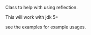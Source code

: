 Class to help with using reflection.

This will work with jdk 5+

see the examples for example usages.
